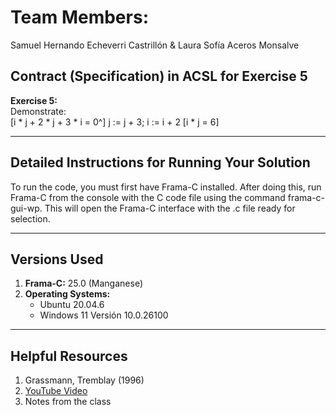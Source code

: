 # **Team Members:**  
Samuel Hernando Echeverri Castrillón & Laura Sofía Aceros Monsalve

## Contract (Specification) in ACSL for Exercise 5

**Exercise 5:**  
Demonstrate:  
[i * j + 2 * j + 3 * i = 0^]  j := j + 3; i := i + 2  [i * j = 6]

---

## Detailed Instructions for Running Your Solution

To run the code, you must first have Frama-C installed. After doing this, run Frama-C from the console with the C code file using the command frama-c-gui-wp. This will open the Frama-C interface with the .c file ready for selection.

---

## Versions Used

1. **Frama-C:** 25.0 (Manganese)  
2. **Operating Systems:**
   - Ubuntu 20.04.6
   - Windows 11 Versión 10.0.26100

---

## Helpful Resources
1. Grassmann, Tremblay (1996)  
2. [YouTube Video](https://www.youtube.com/watch?v=R6B5c8Q93Fo)  
3. Notes from the class
